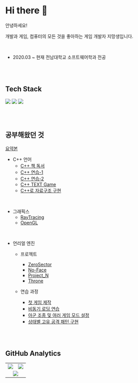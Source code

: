 <h1>Hi there 👋</h1>


안녕하세요! <br>

개발과 게임, 컴퓨터의 모든 것을 좋아하는 게임 개발자 지망생입니다. <br>

<br>

- 2020.03 ~ 현재 전남대학교 소프트웨어학과 전공    

<br><br>

## Tech Stack

<p>
  <img src="https://img.shields.io/badge/C-A8B9CC?style=flat-square&logo=C&logoColor=white"/>
  <img src="https://img.shields.io/badge/C++-00599C?style=flat-square&logo=C%2B%2B&logoColor=white"/>
  <img src="https://img.shields.io/badge/UnrealEngine-313131?style=flat-square&logo=unrealengine&logoColor=white"/>
</p>

<br><br>

## 공부해왔던 것

[요약본](https://kimkyungjae1112.github.io/ProfilePage/)

- C++ 언어
  - [C++ 책 독서](https://github.com/kimkyungjae1112/Cpp17)
  - [C++ 연습-1](https://github.com/kimkyungjae1112/MyC-Code)
  - [C++ 연습-2](https://github.com/kimkyungjae1112/Cpp_Class)
  - [C++ TEXT Game](https://github.com/kimkyungjae1112/TEXTRPG)
  - [C++로 자료구조 구현](https://github.com/kimkyungjae1112/DataStruct)

<br>

- 그래픽스
  - [RayTracing](https://github.com/kimkyungjae1112/Graphics)
  - [OpenGL](https://github.com/kimkyungjae1112/Graphics_with_OpenGL)

<br>

- 언리얼 엔진
  - 프로젝트
    - [ZeroSector](https://github.com/SingABrro/ZeroSectorProject)
    - [No-Face](https://github.com/kimkyungjae1112/No-Face)
    - [Project_N](https://github.com/kimkyungjae1112/Project_N)
    - [Throne](https://github.com/kimkyungjae1112/Throne)

  - 연습 과정
    - [첫 게임 제작](https://github.com/kimkyungjae1112/RoomRPG)
    - [비동기 로딩 연습](https://github.com/kimkyungjae1112/URProgrammingPractice/tree/main/Source/ProgrammingPractice/CodeStructurePractice)
    - [아군 조종 및 여러 게임 모드 설정](https://github.com/kimkyungjae1112/RoseWar)
    - [상태별 고유 공격 패턴 구현](https://github.com/kimkyungjae1112/Ninza)

<br><br>

## GitHub Analytics

<table align="center">
  <tr>
    <td align="center">
      <img src="https://github-readme-stats.vercel.app/api?username=kimkyungjae1112&show_icons=true&theme=github_dark&hide_title=true&count_private=true&hide=contribs" />
    </td>
    <td align="center">
      <img src="https://github-readme-stats.vercel.app/api/top-langs/?username=kimkyungjae1112&layout=compact&theme=github_dark" />
    </td>
  </tr>
  <tr>
    <td colspan="2" align="center">
      <img src="https://github-readme-streak-stats.herokuapp.com/?user=kimkyungjae1112&theme=github-dark" />
    </td>
  </tr>
</table>

<br><br>


